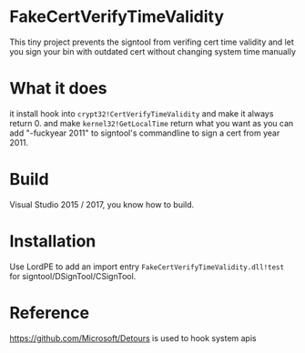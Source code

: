 # FakeCertVerifyTimeValidity
This tiny project prevents the signtool from verifing cert time validity and let you sign your bin with outdated cert without changing system time manually

# What it does
it install hook into ```crypt32!CertVerifyTimeValidity``` and make it always return 0.
and make ```kernel32!GetLocalTime``` return what you want as you can add "-fuckyear 2011" to signtool's commandline to sign a cert from year 2011.

# Build
Visual Studio 2015 / 2017, you know how to build.

# Installation
Use LordPE to add an import entry ```FakeCertVerifyTimeValidity.dll!test``` for signtool/DSignTool/CSignTool.

# Reference
https://github.com/Microsoft/Detours is used to hook system apis
